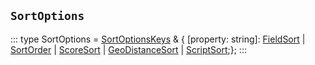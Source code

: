 ## `SortOptions`
:::
type SortOptions = [SortOptionsKeys](./SortOptionsKeys.md) & { [property: string]: [FieldSort](./FieldSort.md) | [SortOrder](./SortOrder.md) | [ScoreSort](./ScoreSort.md) | [GeoDistanceSort](./GeoDistanceSort.md) | [ScriptSort](./ScriptSort.md);};
:::
